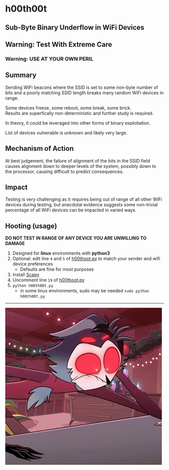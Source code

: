 # h00th00t
## Sub-Byte Binary Underflow in WiFi Devices
## Warning: Test With Extreme Care
### Warning: USE AT YOUR OWN PERIL
## Summary
Sending WiFi beacons where the SSID is set to some non-byte number of bits and a poorly matching SSID length breaks many random WiFi devices in range.  
  
Some devices freeze, some reboot, some break, some brick.  
Results are superfically non-deterministic and further study is required.  
  
In theory, it could be leveraged into other forms of binary exploitation.  
  
List of devices vulnerable is unknown and likely very large.

## Mechanism of Action
At best judgement, the failure of alignment of the bits in the SSID field causes alignment down to deeper levels of the system, possibly down to the processor, causing difficult to predict consequences.

## Impact
Testing is very challenging as it requires being out of range of all other WiFi devices during testing, but anecdotal evidence suggests some non-trivial percentage of all WiFi devices can be impacted in varied ways.

## Hooting (usage)
**DO NOT TEST IN RANGE OF ANY DEVICE YOU ARE UNWILLING TO DAMAGE**
1. Designed for **linux** environments with **python3**
2. Optional: edit line `4` and `5` of [h00thoot.py](./h00th00t.py) to match your sender and wifi device preferences
   * Defaults are fine for most purposes
3. Install [Scapy](https://scapy.readthedocs.io/en/latest/installation.html)
4. Uncomment line `19` of [h00thoot.py](./h00th00t.py)
5. `python h00th00t.py`
   * in some linux environments, sudo may be needed `sudo python h00th00t.py`
---
![Stolas uwu~](./stolas-headdesk.gif)